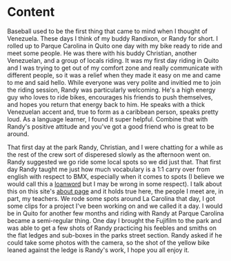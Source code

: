 # Content 

Baseball used to be the first thing that came to mind when I thought of Venezuela. These days I think of my buddy Randixon, or Randy for short. I rolled up to Parque Carolina in Quito one day with my bike ready to ride and meet some people. He was there with his buddy Christian, another Venezuelan, and a group of locals riding. It was my first day riding in Quito and I was trying to get out of my comfort zone and really communicate with different people, so it was a relief when they made it easy on me and came to me and said hello. While everyone was very polite and invitied me to join the riding session, Randy was particularly welcoming. He's a high energy guy who loves to ride bikes, encourages his friends to push themselves, and hopes you return that energy back to him. He speaks with a thick Venezuelan accent and, true to form as a caribbean person, speaks pretty loud. As a language learner, I found it super helpful. Combine that with Randy's positive attitude and you've got a good friend who is great to be around. 

That first day at the park Randy, Christian, and I were chatting for a while as the rest of the crew sort of disperesed slowly as the afternoon went on. Randy suggested we go ride some local spots so we did just that. That first day Randy taught me just how much vocabulary is a 1:1 carry over from english with respect to BMX, especially when it comes to spots (I believe we would call this a [loanword](https://en.wikipedia.org/wiki/Loanword) but I may be wrong in some respect). I talk about this on this site's [about page](https://www.fredducation.co/about/) and it holds true here, the people I meet are, in part, my teachers. We rode some spots around La Carolina that day, I got some clips for a project I've been working on and we called it a day. I would be in Quito for another few months and riding with Randy at Parque Carolina became a semi-regular thing. One day I brought the Fujifilm to the park and was able to get a few shots of Randy practicing his feebles and smiths on the flat ledges and sub-boxes in the parks street section. Randy asked if he could take some photos with the camera, so the shot of the yellow bike leaned against the ledge is Randy's work, I hope you all enjoy it. 